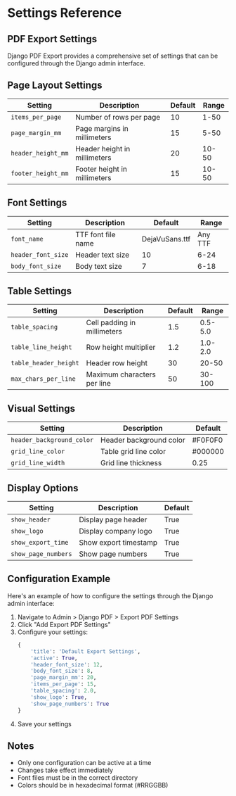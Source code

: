# Settings Reference

## PDF Export Settings

Django PDF Export provides a comprehensive set of settings that can be configured through the Django admin interface.

## Page Layout Settings

| Setting | Description | Default | Range |
|---------|-------------|---------|--------|
| `items_per_page` | Number of rows per page | 10 | 1-50 |
| `page_margin_mm` | Page margins in millimeters | 15 | 5-50 |
| `header_height_mm` | Header height in millimeters | 20 | 10-50 |
| `footer_height_mm` | Footer height in millimeters | 15 | 10-50 |

## Font Settings

| Setting | Description | Default | Range |
|---------|-------------|---------|--------|
| `font_name` | TTF font file name | DejaVuSans.ttf | Any TTF |
| `header_font_size` | Header text size | 10 | 6-24 |
| `body_font_size` | Body text size | 7 | 6-18 |

## Table Settings

| Setting | Description | Default | Range |
|---------|-------------|---------|--------|
| `table_spacing` | Cell padding in millimeters | 1.5 | 0.5-5.0 |
| `table_line_height` | Row height multiplier | 1.2 | 1.0-2.0 |
| `table_header_height` | Header row height | 30 | 20-50 |
| `max_chars_per_line` | Maximum characters per line | 50 | 30-100 |

## Visual Settings

| Setting | Description | Default |
|---------|-------------|---------|
| `header_background_color` | Header background color | #F0F0F0 |
| `grid_line_color` | Table grid line color | #000000 |
| `grid_line_width` | Grid line thickness | 0.25 |

## Display Options

| Setting | Description | Default |
|---------|-------------|---------|
| `show_header` | Display page header | True |
| `show_logo` | Display company logo | True |
| `show_export_time` | Show export timestamp | True |
| `show_page_numbers` | Show page numbers | True |

## Configuration Example

Here's an example of how to configure the settings through the Django admin interface:

1. Navigate to Admin > Django PDF > Export PDF Settings
2. Click "Add Export PDF Settings"
3. Configure your settings:
   ```python
   {
       'title': 'Default Export Settings',
       'active': True,
       'header_font_size': 12,
       'body_font_size': 8,
       'page_margin_mm': 20,
       'items_per_page': 15,
       'table_spacing': 2.0,
       'show_logo': True,
       'show_page_numbers': True
   }
   ```
4. Save your settings

## Notes

- Only one configuration can be active at a time
- Changes take effect immediately
- Font files must be in the correct directory
- Colors should be in hexadecimal format (#RRGGBB) 